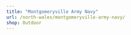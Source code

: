 ```yaml
---
title: "Montgomeryville Army Navy"
url: /north-wales/montgomeryville-army-navy/
shop: Outdoor
---
```

